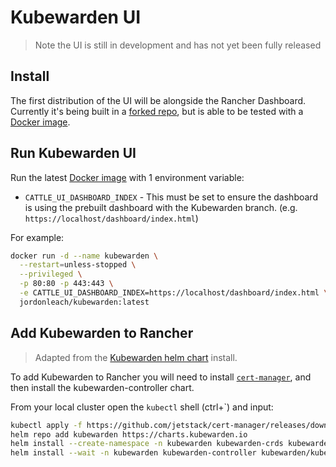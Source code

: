 # Kubewarden UI

> Note the UI is still in development and has not yet been fully released

## Install

The first distribution of the UI will be alongside the Rancher Dashboard. Currently it's being built in a [forked repo](https://github.com/jordojordo/dashboard/tree/kubewarden), but is able to be tested with a [Docker image](https://hub.docker.com/repository/docker/jordonleach/kubewarden).

## Run Kubewarden UI

Run the latest [Docker image](https://hub.docker.com/repository/docker/jordonleach/kubewarden) with 1 environment variable:

- `CATTLE_UI_DASHBOARD_INDEX` - This must be set to ensure the dashboard is using the prebuilt dashboard with the Kubewarden branch. (e.g. `https://localhost/dashboard/index.html`)

For example:

```sh
docker run -d --name kubewarden \
  --restart=unless-stopped \
  --privileged \
  -p 80:80 -p 443:443 \
  -e CATTLE_UI_DASHBOARD_INDEX=https://localhost/dashboard/index.html \
  jordonleach/kubewarden:latest
```

## Add Kubewarden to Rancher

> Adapted from the [Kubewarden helm chart](https://charts.kubewarden.io/) install.

To add Kubewarden to Rancher you will need to install [`cert-manager`](https://cert-manager.io/docs/installation/), and then install the kubewarden-controller chart.

From your local cluster open the `kubectl` shell (ctrl+\`) and input:

```sh
kubectl apply -f https://github.com/jetstack/cert-manager/releases/download/v1.5.3/cert-manager.yaml
helm repo add kubewarden https://charts.kubewarden.io
helm install --create-namespace -n kubewarden kubewarden-crds kubewarden/kubewarden-crds
helm install --wait -n kubewarden kubewarden-controller kubewarden/kubewarden-controller
```
